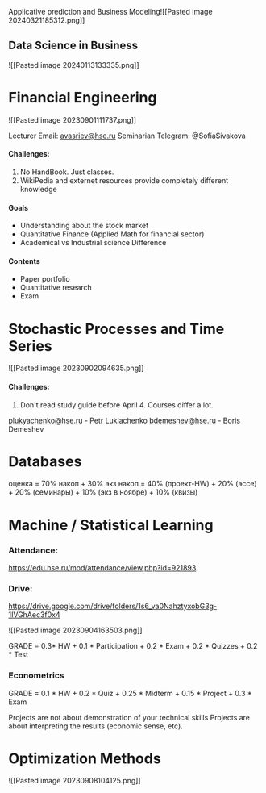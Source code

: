 
Applicative prediction and Business Modeling![[Pasted image 20240321185312.png]]



## Data Science in Business
![[Pasted image 20240113133335.png]]



# Financial Engineering

![[Pasted image 20230901111737.png]]

Lecturer Email: avasriev@hse.ru
Seminarian Telegram: @SofiaSivakova
#### Challenges: 
1) No HandBook. Just classes.
2) WikiPedia and externet resources provide completely different knowledge

#### Goals
- Understanding about the stock market
- Quantitative Finance (Applied Math for financial sector)
- Academical vs Industrial science Difference

#### Contents
- Paper portfolio
- Quantitative research
- Exam

# Stochastic Processes and Time Series
![[Pasted image 20230902094635.png]]
#### Challenges: 
1) Don't read study guide before April 4. Courses differ a lot.

plukyachenko@hse.ru - Petr Lukiachenko
bdemeshev@hse.ru - Boris Demeshev


# Databases
оценка = 70% накоп + 30% экз
накоп = 40% (проект-HW) + 20% (эссе) +  20% (семинары) + 10% (экз в ноябре) + 10% (квизы)


# Machine / Statistical Learning

### Attendance:
https://edu.hse.ru/mod/attendance/view.php?id=921893
### Drive:
https://drive.google.com/drive/folders/1s6_va0NahztyxobG3g-1IVGhAec3f0x4

![[Pasted image 20230904163503.png]]


GRADE = 0.3* HW + 0.1 * Participation + 0.2 * Exam + 0.2 * Quizzes + 0.2 * Test

### Econometrics

GRADE = 0.1 * HW + 0.2 * Quiz + 0.25 * Midterm + 0.15 * Project + 0.3 * Exam

Projects are not about demonstration of your technical skills
Projects are about interpreting the results (economic sense, etc).


# Optimization Methods
![[Pasted image 20230908104125.png]]